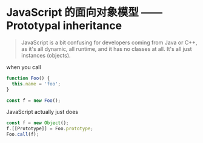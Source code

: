 # JavaScript 的面向对象模型 —— Prototypal inheritance

> JavaScript is a bit confusing for developers coming from Java or C++, as it's all dynamic, 
all runtime, and it has no classes at all. It's all just instances (objects). 

when you call
```javascript
function Foo() {
  this.name = 'foo';
}

const f = new Foo();
```
JavaScript actually just does

```javascript
const f = new Object();
f.[[Prototype]] = Foo.prototype;
Foo.call(f);
```